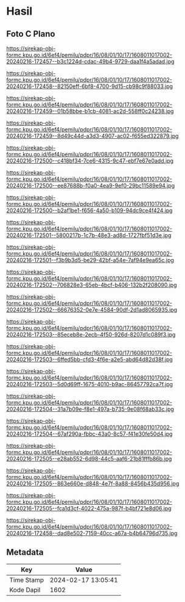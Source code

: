 # Hasil

## Foto C Plano

https://sirekap-obj-formc.kpu.go.id/6ef4/pemilu/pdpr/16/08/01/10/17/1608011017002-20240216-172457--b3c1224d-cdac-49b4-9729-daa1f4a5adad.jpg

https://sirekap-obj-formc.kpu.go.id/6ef4/pemilu/pdpr/16/08/01/10/17/1608011017002-20240216-172458--82150eff-6bf8-4700-9d15-cb98c9f88033.jpg

https://sirekap-obj-formc.kpu.go.id/6ef4/pemilu/pdpr/16/08/01/10/17/1608011017002-20240216-172459--01b58bbe-b1cb-4081-ac2d-558ff0c24238.jpg

https://sirekap-obj-formc.kpu.go.id/6ef4/pemilu/pdpr/16/08/01/10/17/1608011017002-20240216-172459--8d49c44d-a3d3-4907-ac02-f655ed322879.jpg

https://sirekap-obj-formc.kpu.go.id/6ef4/pemilu/pdpr/16/08/01/10/17/1608011017002-20240216-172500--c418bf34-7ce6-4315-9c47-ebf7e67e0add.jpg

https://sirekap-obj-formc.kpu.go.id/6ef4/pemilu/pdpr/16/08/01/10/17/1608011017002-20240216-172500--ee87688b-f0a0-4ea9-9ef0-29bc11589e94.jpg

https://sirekap-obj-formc.kpu.go.id/6ef4/pemilu/pdpr/16/08/01/10/17/1608011017002-20240216-172500--b2af1be1-f656-4a50-b109-94dc9ce4f424.jpg

https://sirekap-obj-formc.kpu.go.id/6ef4/pemilu/pdpr/16/08/01/10/17/1608011017002-20240216-172501--5800217b-1c7b-48e3-ad8d-1727fbf51d3e.jpg

https://sirekap-obj-formc.kpu.go.id/6ef4/pemilu/pdpr/16/08/01/10/17/1608011017002-20240216-172501--f3b9b3d5-be29-42bf-a54e-7af94e9ea65c.jpg

https://sirekap-obj-formc.kpu.go.id/6ef4/pemilu/pdpr/16/08/01/10/17/1608011017002-20240216-172502--706828e3-65eb-4bcf-b406-132b2f208090.jpg

https://sirekap-obj-formc.kpu.go.id/6ef4/pemilu/pdpr/16/08/01/10/17/1608011017002-20240216-172502--66676352-0e7e-4584-90df-2d1ad8065935.jpg

https://sirekap-obj-formc.kpu.go.id/6ef4/pemilu/pdpr/16/08/01/10/17/1608011017002-20240216-172503--85eceb8e-2ecb-4f50-926d-8207d1c089f3.jpg

https://sirekap-obj-formc.kpu.go.id/6ef4/pemilu/pdpr/16/08/01/10/17/1608011017002-20240216-172503--6ffed5bb-cfd3-4f6e-a2e5-abd64d82d38f.jpg

https://sirekap-obj-formc.kpu.go.id/6ef4/pemilu/pdpr/16/08/01/10/17/1608011017002-20240216-172503--5d0d69ff-1675-4010-b9ac-86457792ca7f.jpg

https://sirekap-obj-formc.kpu.go.id/6ef4/pemilu/pdpr/16/08/01/10/17/1608011017002-20240216-172504--31a7b09e-f8e1-497a-b735-9e08f68ab33c.jpg

https://sirekap-obj-formc.kpu.go.id/6ef4/pemilu/pdpr/16/08/01/10/17/1608011017002-20240216-172504--67af290a-fbbc-43a0-8c57-f41e30fe50d4.jpg

https://sirekap-obj-formc.kpu.go.id/6ef4/pemilu/pdpr/16/08/01/10/17/1608011017002-20240216-172505--e28ab552-6d98-44c5-aaf6-21b81fffb86b.jpg

https://sirekap-obj-formc.kpu.go.id/6ef4/pemilu/pdpr/16/08/01/10/17/1608011017002-20240216-172505--863e660e-d848-4e7f-8a88-8456b435d956.jpg

https://sirekap-obj-formc.kpu.go.id/6ef4/pemilu/pdpr/16/08/01/10/17/1608011017002-20240216-172505--fca1d3cf-4022-475a-987f-b4bf721e8d06.jpg

https://sirekap-obj-formc.kpu.go.id/6ef4/pemilu/pdpr/16/08/01/10/17/1608011017002-20240216-172458--dad8e502-7159-40cc-a67a-b4b64796d735.jpg


## Metadata

| Key        | Value               |
| ---------- | ------------------- |
| Time Stamp | 2024-02-17 13:05:41 |
| Kode Dapil | 1602                |



